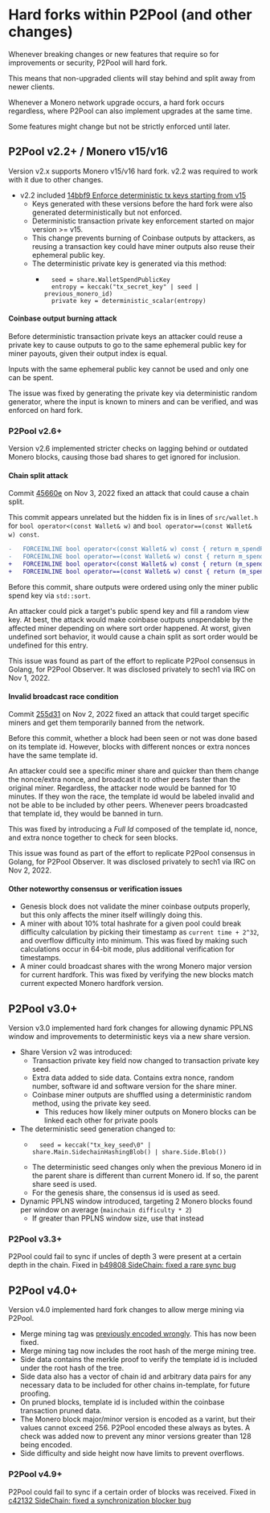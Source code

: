# Hard forks within P2Pool (and other changes)

Whenever breaking changes or new features that require so for improvements or security, P2Pool will hard fork.

This means that non-upgraded clients will stay behind and split away from newer clients.

Whenever a Monero network upgrade occurs, a hard fork occurs regardless, where P2Pool can also implement upgrades at the same time.

Some features might change but not be strictly enforced until later.

## P2Pool v2.2+ / Monero v15/v16

Version v2.x supports Monero v15/v16 hard fork. v2.2 was required to work with it due to other changes. 

* v2.2 included [14bbf9 Enforce deterministic tx keys starting from v15](https://github.com/SChernykh/p2pool/commit/14bbf96feb50e962e6a89433eab74a78b331219f)
  * Keys generated with these versions before the hard fork were also generated deterministically but not enforced.
  * Deterministic transaction private key enforcement started on major version >= v15.
  * This change prevents burning of Coinbase outputs by attackers, as reusing a transaction key could have miner outputs also reuse their ephemeral public key.
  * The deterministic private key is generated via this method:
    * ```
        seed = share.WalletSpendPublicKey
        entropy = keccak("tx_secret_key" | seed | previous_monero_id)
        private key = deterministic_scalar(entropy)
      ```

#### Coinbase output burning attack
Before deterministic transaction private keys an attacker could reuse a private key to cause outputs to go to the same ephemeral public key for miner payouts, given their output index is equal.

Inputs with the same ephemeral public key cannot be used and only one can be spent.

The issue was fixed by generating the private key via deterministic random generator, where the input is known to miners and can be verified, and was enforced on hard fork.

### P2Pool v2.6+
Version v2.6 implemented stricter checks on lagging behind or outdated Monero blocks, causing those bad shares to get ignored for inclusion.


#### Chain split attack
Commit [45660e](https://github.com/SChernykh/p2pool/commit/45660e3d9612428eb7855f64f103b52088a214ed) on Nov 3, 2022 fixed an attack that could cause a chain split.

This commit appears unrelated but the hidden fix is in lines of `src/wallet.h` for `bool operator<(const Wallet& w)` and `bool operator==(const Wallet& w) const`.
```diff
-	FORCEINLINE bool operator<(const Wallet& w) const { return m_spendPublicKey < w.m_spendPublicKey; }
-	FORCEINLINE bool operator==(const Wallet& w) const { return m_spendPublicKey == w.m_spendPublicKey; }
+	FORCEINLINE bool operator<(const Wallet& w) const { return (m_spendPublicKey < w.m_spendPublicKey) || ((m_spendPublicKey == w.m_spendPublicKey) && (m_viewPublicKey < w.m_viewPublicKey)); }
+	FORCEINLINE bool operator==(const Wallet& w) const { return (m_spendPublicKey == w.m_spendPublicKey) && (m_viewPublicKey == w.m_viewPublicKey); }
```

Before this commit, share outputs were ordered using only the miner public spend key via `std::sort`.

An attacker could pick a target's public spend key and fill a random view key.
At best, the attack would make coinbase outputs unspendable by the affected miner depending on where sort order happened. 
At worst, given undefined sort behavior, it would cause a chain split as sort order would be undefined for this entry.

This issue was found as part of the effort to replicate P2Pool consensus in Golang, for P2Pool Observer. It was disclosed privately to sech1 via IRC on Nov 1, 2022. 

#### Invalid broadcast race condition
Commit [255d31](https://github.com/SChernykh/p2pool/commit/255d312ae0d03171dd31a2fab5fbb87e508c4024) on Nov 2, 2022 fixed an attack that could target specific miners and get them temporarily banned from the network.

Before this commit, whether a block had been seen or not was done based on its template id.
However, blocks with different nonces or extra nonces have the same template id.

An attacker could see a specific miner share and quicker than them change the nonce/extra nonce, and broadcast it to other peers faster than the original miner.
Regardless, the attacker node would be banned for 10 minutes. If they won the race, the template id would be labeled invalid and not be able to be included by other peers.
Whenever peers broadcasted that template id, they would be banned in turn.

This was fixed by introducing a _Full Id_ composed of the template id, nonce, and extra nonce together to check for seen blocks.

This issue was found as part of the effort to replicate P2Pool consensus in Golang, for P2Pool Observer. It was disclosed privately to sech1 via IRC on Nov 2, 2022.

#### Other noteworthy consensus or verification issues
* Genesis block does not validate the miner coinbase outputs properly, but this only affects the miner itself willingly doing this.
* A miner with about 10% total hashrate for a given pool could break difficulty calculation by picking their timestamp as `current time + 2^32`, and overflow difficulty into minimum. This was fixed by making such calculations occur in 64-bit mode, plus additional verification for timestamps.
* A miner could broadcast shares with the wrong Monero major version for current hardfork. This was fixed by verifying the new blocks match current expected Monero hardfork version.

## P2Pool v3.0+

Version v3.0 implemented hard fork changes for allowing dynamic PPLNS window and improvements to deterministic keys via a new share version.

* Share Version v2 was introduced:
  * Transaction private key field now changed to transaction private key seed.
  * Extra data added to side data. Contains extra nonce, random number, software id and software version for the share miner.
  * Coinbase miner outputs are shuffled using a deterministic random method, using the private key seed.
    * This reduces how likely miner outputs on Monero blocks can be linked each other for private pools
* The deterministic seed generation changed to:
  * ```
      seed = keccak("tx_key_seed\0" | share.Main.SidechainHashingBlob() | share.Side.Blob())
    ```
  * The deterministic seed changes only when the previous Monero id in the parent share is different than current Monero id. If so, the parent share seed is used.
  * For the genesis share, the consensus id is used as seed.
* Dynamic PPLNS window introduced, targeting 2 Monero blocks found per window on average (`mainchain difficulty * 2`)
  * If greater than PPLNS window size, use that instead

### P2Pool v3.3+

P2Pool could fail to sync if uncles of depth 3 were present at a certain depth in the chain. Fixed in [b49808 SideChain: fixed a rare sync bug](https://github.com/SChernykh/p2pool/commit/b4980843884d01fd1070710b2b7c08f5f6faca91)



## P2Pool v4.0+

Version v4.0 implemented hard fork changes to allow merge mining via P2Pool.

* Merge mining tag was [previously encoded wrongly](https://github.com/SChernykh/p2pool/issues/249). This has now been fixed.
* Merge mining tag now includes the root hash of the merge mining tree.
* Side data contains the merkle proof to verify the template id is included under the root hash of the tree.
* Side data also has a vector of chain id and arbitrary data pairs for any necessary data to be included for other chains in-template, for future proofing.
* On pruned blocks, template id is included within the coinbase transaction pruned data.
* The Monero block major/minor version is encoded as a varint, but their values cannot exceed 256. P2Pool encoded these always as bytes. A check was added now to prevent any minor versions greater than 128 being encoded. 
* Side difficulty and side height now have limits to prevent overflows.

### P2Pool v4.9+

P2Pool could fail to sync if a certain order of blocks was received. Fixed in [c42132 SideChain: fixed a synchronization blocker bug](https://github.com/SChernykh/p2pool/commit/c421324b7362f118be17e4688922f7fc472f35af)